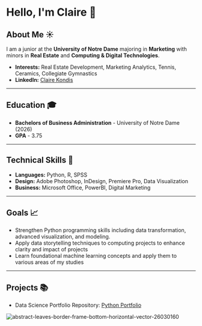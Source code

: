 # Hello, I'm Claire 👋

## About Me :sunny:
I am a junior at the **University of Notre Dame** majoring in **Marketing** with minors in **Real Estate** and **Computing & Digital Technologies**. 
- **Interests:** Real Estate Development, Marketing Analytics, Tennis, Ceramics, Collegiate Gymnastics
- **LinkedIn:** [Claire Kondis](https://www.linkedin.com/in/claire-kondis-461b6b265/)
___
## Education 🎓
- **Bachelors of Business Administration** - University of Notre Dame (2026)
- **GPA** - 3.75
___
## Technical Skills :iphone:
- **Languages:** Python, R, SPSS
- **Design:** Adobe Photoshop, InDesign, Premiere Pro, Data Visualization
- **Business:** Microsoft Office, PowerBI, Digital Marketing
___
## Goals :chart_with_upwards_trend:
- Strengthen Python programming skills including data transformation, advanced visualization, and modeling.
- Apply data storytelling techniques to computing projects to enhance clarity and impact of projects
- Learn foundational machine learning concepts and apply them to various areas of my studies
---
## Projects :books:
- Data Science Portfolio Repository: [Python Portfolio](https://github.com/ckondis/Kondis-Python-Portfolio)

![abstract-leaves-border-frame-bottom-horizontal-vector-26030160](https://github.com/user-attachments/assets/3abf6eb7-27dd-4108-9bf4-e7980f149c2a)
